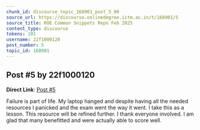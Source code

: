 ```yaml
---
chunk_id: discourse_topic_168901_post_5_00
source_url: https://discourse.onlinedegree.iitm.ac.in/t/168901/5
source_title: ROE Common Snippets Repo Feb 2025
content_type: discourse
tokens: 101
username: 22f1000120
post_number: 5
topic_id: 168901
---
```


## Post #5 by 22f1000120

**Direct Link**: [Post #5](https://discourse.onlinedegree.iitm.ac.in/t/168901/5)

Failure is part of life. My laptop hanged and despite having all the needed resources I panicked and the exam went the way it went. I take this as a lesson. This resource will be refined further. I thank everyone involved. I am glad that many benefitted and were actually able to score well.
